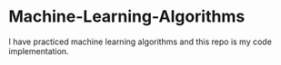 # Machine-Learning-Algorithms
I have practiced machine learning algorithms and this repo is my code implementation. 
